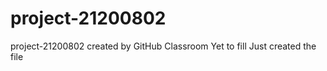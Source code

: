 # project-21200802
project-21200802 created by GitHub Classroom
Yet to fill 
Just created the file 

